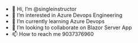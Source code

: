 - 👋 Hi, I’m @singleinstructor
- 👀 I’m interested in Azure Devops Engineering
- 🌱 I’m currently learning  Azure Devops 
- 💞️ I’m looking to collaborate on Blazor Server App 
- 📫 How to reach me 9037376960

<!---
singleinstructor/singleinstructor is a ✨ special ✨ repository because its `README.md` (this file) appears on your GitHub profile.
You can click the Preview link to take a look at your changes.
--->
